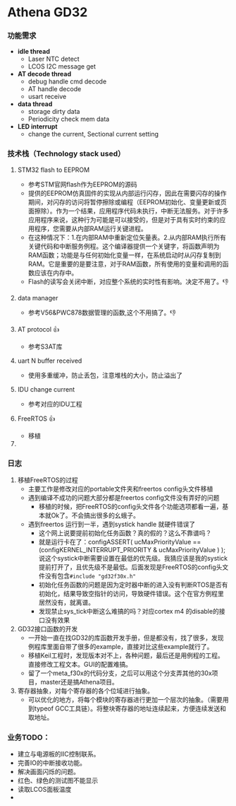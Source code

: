 # Athena GD32

### 功能需求

* **idle thread**
  * Laser NTC detect
  * LCOS I2C message get
* **AT decode thread**
  * debug handle cmd decode
  * AT handle decode
  * usart receive
* **data thread**
  * storage dirty data
  * Periodicity check mem data
* **LED interrupt**
  * change the current, Sectional current setting

### 技术栈（Technology stack used）

1. STM32 flash to EEPROM

   * 参考STM官网flash作为EEPROM的源码
   * 提供的EEPROM仿真固件的实现从内部运行闪存，因此在需要闪存的操作期间，对闪存的访问将暂停擦除或编程（EEPROM初始化、变量更新或页面擦除）。作为一个结果，应用程序代码未执行，中断无法服务。对于许多应用程序来说，这种行为可能是可以接受的，但是对于具有实时约束的应用程序，您需要从内部RAM运行关键进程。
   * 在这种情况下：1.在内部RAM中重新定位矢量表。2.从内部RAM执行所有关键代码和中断服务例程。这个编译器提供一个关键字，将函数声明为RAM函数；功能是与任何初始化变量一样，在系统启动时从闪存复制到RAM。它是重要的是要注意，对于RAM函数，所有使用的变量和调用的函数应该在内存中。
   * Flash的读写会关闭中断，对应整个系统的实时性有影响。决定不用了。👎
2. data manager

   * 参考V56&PWC878数据管理的函数,这个不用搞了。👎
3. AT protocol 👍

   * 参考S3AT库
4. uart N buffer received

   * 使用多重缓冲，防止丢包，注意堆栈的大小，防止溢出了
5. IDU change current

   * 参考对应的IDU工程
6. FreeRTOS 👍

   * 移植
7.

### 日志

1. 移植FreeRTOS的过程
   * 主要工作是修改对应的portable文件夹和freertos config头文件移植
   * 遇到编译不成功的问题大部分都是freertos config文件没有弄好的问题
     * 移植的时候，把FreeRTOS的config头文件各个功能选项都看一遍，基本就Ok了。不会搞出很多的幺蛾子。
   * 遇到freertos 运行到一半，遇到systick handle 就硬件错误了
     * 这个网上说要提前初始化任务函数？真的假的？这么不靠谱吗？
     * 就是运行卡在了：configASSERT( ucMaxPriorityValue == (configKERNEL_INTERRUPT_PRIORITY & ucMaxPriorityValue ) );说这个systick中断需要设置在最低的优先级。我猜应该是我的systick提前打开了，且优先级不是最低。后面发现是FreeRTOS的config头文件没有包含`#include "gd32f30x.h"`
     * 初始化任务函数的问题是因为定时器中断的进入没有判断RTOS是否有初始化，结果导致空指针的访问，导致硬件错误。这个在官方例程里居然没有，就离谱。
     * 发现禁止sys_tick中断这么难搞的吗？对应cortex m4 的disable的接口没有效果
2. GD32接口函数的开发
   * 一开始一直在找GD32的库函数开发手册，但是都没有，找了很多，发现例程库里面自带了很多的example，直接对比这些example就行了。
   * 移植Keil工程时，发现版本对不上，各种问题，最后还是用例程的工程。直接修改工程文本。GUI的配置难搞。
   * 留了一个meta_f30x的代码分支，之后可以用这个分支弄其他的30x项目，master还是搞Athena项目。
3. 寄存器抽象，对每个寄存器的各个位域进行抽象。
   * 可以优化的地方，将每个模块的寄存器进行更加一个层次的抽象。（需要用到typeof GCC工具链）。将整块寄存器的地址连续起来，方便连续发送和取地址。


### **业务TODO：**

* 建立与电源板的IIC控制联系。
* 完善IO的中断接收功能。
* 解决画面闪烁的问题。
* 红色、绿色的测试图不能显示
* 读取LCOS面板温度
*
